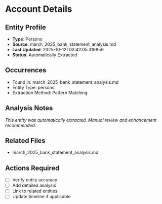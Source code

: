 # Account Details

## Entity Profile
- **Type**: Persons
- **Source**: march_2025_bank_statement_analysis.md
- **Last Updated**: 2025-10-12T03:42:05.319859
- **Status**: Automatically Extracted

## Occurrences
- Found in: march_2025_bank_statement_analysis.md
- Entity Type: persons
- Extraction Method: Pattern Matching

## Analysis Notes
*This entity was automatically extracted. Manual review and enhancement recommended.*

## Related Files
- march_2025_bank_statement_analysis.md

## Actions Required
- [ ] Verify entity accuracy
- [ ] Add detailed analysis
- [ ] Link to related entities
- [ ] Update timeline if applicable
